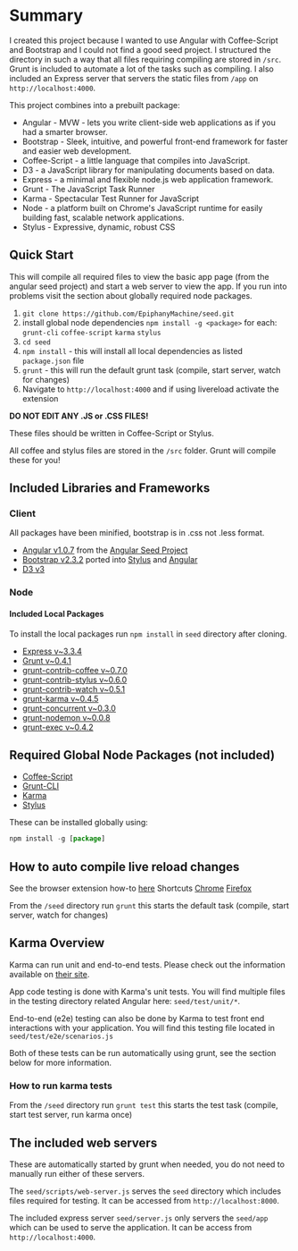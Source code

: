 # Summary

I created this project because I wanted to use Angular with Coffee-Script and Bootstrap and I could not find a good seed project.  I structured the directory in such a way that all files requiring compiling are stored in `/src`.  Grunt is included to automate a lot of the tasks such as compiling.  I also included an Express server that servers the static files from `/app` on `http://localhost:4000`.

This project combines into a prebuilt package:

* Angular - MVW - lets you write client-side web applications as if you had a smarter browser.
* Bootstrap - Sleek, intuitive, and powerful front-end framework for faster and easier web development.
* Coffee-Script - a little language that compiles into JavaScript.
* D3 - a JavaScript library for manipulating documents based on data.
* Express - a minimal and flexible node.js web application framework.
* Grunt - The JavaScript Task Runner
* Karma - Spectacular Test Runner for JavaScript
* Node - a platform built on Chrome's JavaScript runtime for easily building fast, scalable network applications.
* Stylus - Expressive, dynamic, robust CSS

## Quick Start

This will compile all required files to view the basic app page (from the angular seed project) and start a web server to view the app.  If you run into problems visit the section about globally required node packages.

1. `git clone https://github.com/EpiphanyMachine/seed.git`
2. install global node dependencies `npm install -g <package>` for each: `grunt-cli` `coffee-script` `karma` `stylus`
3. `cd seed`
4. `npm install` - this will install all local dependencies as listed `package.json` file
5. `grunt` - this will run the default grunt task (compile, start server, watch for changes)
6. Navigate to `http://localhost:4000` and if using livereload activate the extension


**DO NOT EDIT ANY .JS or .CSS FILES!**

These files should be written in Coffee-Script or Stylus.

All coffee and stylus files are stored in the `/src` folder.  Grunt will compile these for you!


## Included Libraries and Frameworks
### Client
All packages have been minified, bootstrap is in .css not .less format.

* [Angular v1.0.7](http://angularjs.org/) from the [Angular Seed Project](https://github.com/angular/angular-seed)
* [Bootstrap v2.3.2](http://twitter.github.io/bootstrap/) ported into [Stylus](https://github.com/Acquisio/bootstrap-stylus) and [Angular](https://github.com/angular-ui/bootstrap)
* [D3 v3](http://d3js.org/)

### Node
#### Included Local Packages

To install the local packages run `npm install` in `seed` directory after cloning.

* [Express v~3.3.4](http://expressjs.com/)
* [Grunt v~0.4.1](http://gruntjs.com/)
* [grunt-contrib-coffee v~0.7.0](https://github.com/gruntjs/grunt-contrib-coffee)
* [grunt-contrib-stylus v~0.6.0](https://github.com/gruntjs/grunt-contrib-stylus)
* [grunt-contrib-watch v~0.5.1](https://github.com/gruntjs/grunt-contrib-watch)
* [grunt-karma v~0.4.5](https://github.com/karma-runner/grunt-karma)
* [grunt-concurrent v~0.3.0](https://github.com/sindresorhus/grunt-concurrent)
* [grunt-nodemon v~0.0.8](https://github.com/ChrisWren/grunt-nodemon)
* [grunt-exec v~0.4.2](https://github.com/jharding/grunt-exec)

## Required Global Node Packages (not included)
* [Coffee-Script](http://coffeescript.org/)
* [Grunt-CLI](https://github.com/gruntjs/grunt-cli)
* [Karma](http://karma-runner.github.io/)
* [Stylus](http://learnboost.github.io/stylus/)

These can be installed globally using:
```Javascript
npm install -g [package]
```

## How to auto compile live reload changes

See the browser extension how-to [here](http://feedback.livereload.com/knowledgebase/articles/86242-how-do-i-install-and-use-the-browser-extensions-)
Shortcuts [Chrome](https://chrome.google.com/webstore/detail/livereload/jnihajbhpnppcggbcgedagnkighmdlei)
[Firefox](http://download.livereload.com/2.0.8/LiveReload-2.0.8.xpi)

From the `/seed` directory run `grunt` this starts the default task (compile, start server, watch for changes)

## Karma Overview

Karma can run unit and end-to-end tests.  Please check out the information available on [their site](http://karma-runner.github.io/).

App code testing is done with Karma's unit tests.  You will find multiple files in the testing directory related Angular here: `seed/test/unit/*`.

End-to-end (e2e) testing can also be done by Karma to test front end interactions with your application.  You will find this testing file located in `seed/test/e2e/scenarios.js`

Both of these tests can be run automatically using grunt, see the section below for more information.

### How to run karma tests

From the `/seed` directory run `grunt test` this starts the test task (compile, start test server, run karma once)


## The included web servers

These are automatically started by grunt when needed, you do not need to manually run either of these servers.

The `seed/scripts/web-server.js` serves the `seed` directory which includes files required for testing.  It can be accessed from `http://localhost:8000`.

The included express server `seed/server.js` only servers the `seed/app` which can be used to serve the application.  It can be access from `http://localhost:4000`.
